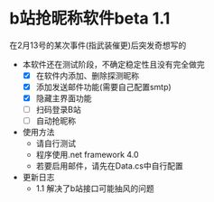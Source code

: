 # b站抢昵称软件beta 1.1
在2月13号的某次事件(指武装催更)后突发奇想写的

- 本软件还在测试阶段，不确定稳定性且没有完全做完
  - [x] 在软件内添加、删除探测昵称
  - [x] 添加发送邮件功能(需要自己配置smtp)
  - [x] 隐藏主界面功能
  - [ ] 扫码登录B站
  - [ ] 自动抢昵称
- 使用方法
  - 请自行测试
  - 程序使用.net framework 4.0
  - 若要启用邮件，请先在Data.cs中自行配置
- 更新日志
  - 1.1 解决了b站接口可能抽风的问题
